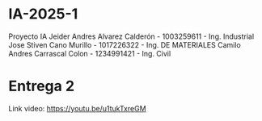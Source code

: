 # IA-2025-1

Proyecto IA
Jeider  Andres Alvarez Calderón - 1003259611 - Ing. Industrial
Jose Stiven Cano Murillo - 1017226322 - Ing. DE MATERIALES
Camilo Andres Carrascal Colon - 1234991421 - Ing. Civil
# Entrega 2
Link video: https://youtu.be/u1tukTxreGM
